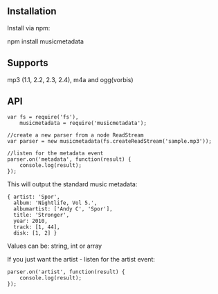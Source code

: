 Installation
------------
Install via npm:

npm install musicmetadata


Supports
-----------------
mp3 (1.1, 2.2, 2.3, 2.4), m4a and ogg(vorbis)


API
-----------------
    var fs = require('fs'),
        musicmetadata = require('musicmetadata');
    
    //create a new parser from a node ReadStream
    var parser = new musicmetadata(fs.createReadStream('sample.mp3'));
    
    //listen for the metadata event
    parser.on('metadata', function(result) {
        console.log(result);
    });


This will output the standard music metadata:

    { artist: 'Spor',
      album: 'Nightlife, Vol 5.',
      albumartist: ['Andy C', 'Spor'],
      title: 'Stronger',
      year: 2010,
      track: [1, 44],
      disk: [1, 2] }
      
Values can be: string, int or array
      
If you just want the artist - listen for the artist event:

    parser.on('artist', function(result) {
        console.log(result);
    });